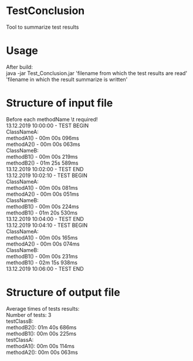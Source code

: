 # TestConclusion
Tool to summarize test results 

# Usage
After build:<br/>
java -jar Test_Conclusion.jar 'filename from which the test results are read' 'filename in which the result summarize is written'

# Structure of input file
Before each methodName \t required!<br/>
13.12.2019 10:00:00 - TEST BEGIN<br/>
ClassNameA:<br/>
 methodA1() - 00m 00s 096ms<br/>
 methodA2() - 00m 00s 063ms<br/>
ClassNameB:<br/>
 methodB1() - 00m 00s 219ms<br/>
 methodB2() - 01m 25s 589ms<br/>
13.12.2019 10:02:00 - TEST END<br/>
13.12.2019 10:02:10 - TEST BEGIN<br/>
ClassNameA:<br/>
 methodA1() - 00m 00s 081ms<br/>
 methodA2() - 00m 00s 051ms<br/>
ClassNameB:<br/>
 methodB1() - 00m 00s 224ms<br/>
 methodB1() - 01m 20s 530ms<br/>
13.12.2019 10:04:00 - TEST END<br/>
13.12.2019 10:04:10 - TEST BEGIN<br/>
ClassNameA:<br/>
 methodA1() - 00m 00s 165ms<br/>
 methodA2() - 00m 00s 074ms<br/>
ClassNameB:<br/>
 methodB1() - 00m 00s 231ms<br/>
 methodB1() - 02m 15s 938ms<br/>
13.12.2019 10:06:00 - TEST END<br/>

# Structure of output file
Average times of tests results:<br/>
Number of tests: 3<br/>
testClassB:<br/>
 methodB2(): 01m 40s 686ms<br/>
	methodB1(): 00m 00s 225ms<br/>
testClassA:<br/>
 methodA1(): 00m 00s 114ms<br/>
 methodA2(): 00m 00s 063ms<br/>
